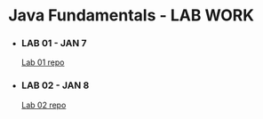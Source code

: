 # Java Fundamentals - LAB WORK

- ### LAB 01 - JAN 7
  [Lab 01 repo](https://github.com/micahThor/java-fundamentals/tree/master/basics)
  
- ### LAB 02 - JAN 8
  [Lab 02 repo](https://github.com/micahThor/java-fundamentals/tree/master/basiclibrary)
